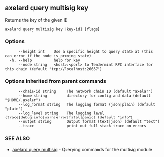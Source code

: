 ## axelard query multisig key

Returns the key of the given ID

```
axelard query multisig key [key-id] [flags]
```

### Options

```
      --height int    Use a specific height to query state at (this can error if the node is pruning state)
  -h, --help          help for key
      --node string   <host>:<port> to Tendermint RPC interface for this chain (default "tcp://localhost:26657")
```

### Options inherited from parent commands

```
      --chain-id string     The network chain ID (default "axelar")
      --home string         directory for config and data (default "$HOME/.axelar")
      --log_format string   The logging format (json|plain) (default "plain")
      --log_level string    The logging level (trace|debug|info|warn|error|fatal|panic) (default "info")
      --output string       Output format (text|json) (default "text")
      --trace               print out full stack trace on errors
```

### SEE ALSO

* [axelard query multisig](axelard_query_multisig.md)	 - Querying commands for the multisig module

